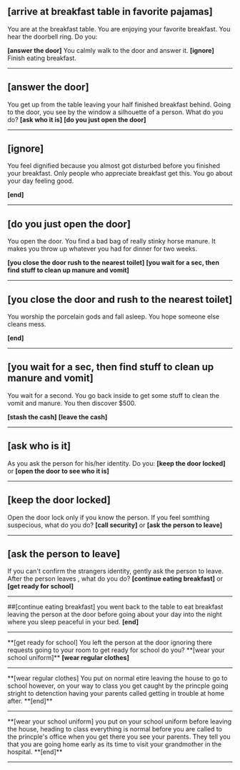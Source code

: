 ## [arrive at breakfast table in favorite pajamas]

You are at the breakfast table. You are enjoying your favorite breakfast.
You hear the doorbell ring. Do you:

**[answer the door]** You calmly walk to the door and answer it.
**[ignore]** Finish eating breakfast.

---

## [answer the door]

You get up from the table leaving your half finished breakfast behind. Going to the door, you see by the window a silhouette of a person. What do you do?
**[ask who it is]**
**[do you just open the door]**

---

## [ignore]

You feel dignified because you almost got disturbed before you finished your breakfast.
Only people who appreciate breakfast get this. You go about your day feeling good.

**[end]**

---

## [do you just open the door]

You open the door. You find a bad bag of really stinky horse manure.
It makes you throw up whatever you had for dinner for two weeks.

**[you close the door rush to the nearest toilet]**
**[you wait for a sec, then find stuff to clean up manure and vomit]**

---

## [you close the door and rush to the nearest toilet]

You worship the porcelain gods and fall asleep.
You hope someone else cleans mess.

**[end]**

---

## [you wait for a sec, then find stuff to clean up manure and vomit]

You wait for a second. You go back inside to get some stuff to clean the vomit and manure.
You then discover $500.

**[stash the cash]**
**[leave the cash]**

---

## [ask who is it]

As you ask the person for his/her identity. Do you:
**[keep the door locked]** or
**[open the door to see who it is]**

---

## [keep the door locked]

Open the door lock only if you know the person. If you feel somthing suspecious, what do you do?
**[call security]** or
**[ask the person to leave]**

---

## [ask the person to leave]

If you can't confirm the strangers identity, gently ask the person to leave. After the person leaves , what do you do?
**[continue eating breakfast]** or
**[get ready for school]**

---

##[continue eating breakfast]
you went back to the table to eat breakfast leaving the person at the door before going about your day into the night where you sleep peaceful in your bed.
**[end]**

---

**[get ready for school]
You left the person at the door ignoring there requests going to your room to get ready for school do you?
**[wear your school uniform]\*\*
**[wear regular clothes]**

---

**[wear regular clothes]
You put on normal etire leaving the house to go to school however, on your way to class you get caught by the princple going stright to detenction having your parents called getting in trouble at home after.
**[end]\*\*

---

**[wear your school uniform]
you put on your school uniform before leaving the house, heading to class everything is normal before you are called to the princple's office when you get there you see your parents. They tell you that you are going home early as its time to visit your grandmother in the hospital.
**[end]\*\*

---
